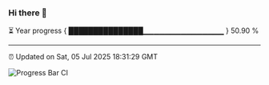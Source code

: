 ### Hi there 👋

⏳ Year progress { ███████████████▁▁▁▁▁▁▁▁▁▁▁▁▁▁▁ } 50.90 %

---

⏰ Updated on Sat, 05 Jul 2025 18:31:29 GMT

![Progress Bar CI](https://github.com/ZhaoGui/ZhaoGui/workflows/Progress%20Bar%20CI/badge.svg)
